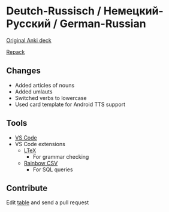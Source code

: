 # Deutch-Russisch / Немецкий-Русский / German-Russian

[Original Anki deck](https://ankiweb.net/shared/info/677598525)

[Repack](./De-Ru.apkg)

## Changes
* Added articles of nouns
* Added umlauts
* Switched verbs to lowercase
* Used card template for Android TTS support

## Tools
* [VS Code](https://code.visualstudio.com/)
* VS Code extensions
    * [LTeX](https://marketplace.visualstudio.com/items?itemName=valentjn.vscode-ltex)
        * For grammar checking
    * [Rainbow CSV](https://marketplace.visualstudio.com/items?itemName=mechatroner.rainbow-csv)
        * For SQL queries

## Contribute
Edit [table](./De-Ru.txt) and send a pull request